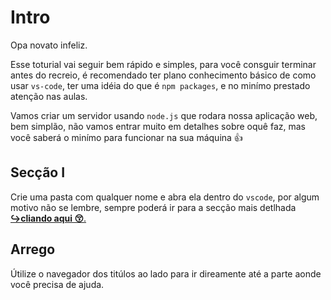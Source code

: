 # Intro
Opa novato infeliz.

Esse toturial vai seguir bem rápido e simples, para você consguir terminar antes do recreio, é recomendado ter plano conhecimento básico de como usar `vs-code`, ter uma idéia do que é `npm packages`, e no minímo prestado atenção nas aulas.

Vamos criar um servidor usando `node.js` que rodara nossa aplicação web, bem simplão, não vamos entrar muito em detalhes sobre oquê faz, mas você saberá o minímo para funcionar na sua máquina 👍

## Secção I
 Crie uma pasta com qualquer nome e abra ela dentro do `vscode`, por algum motivo não se lembre, sempre poderá ir para a secção mais detlhada [**↪cliando aqui 😚**.](https://github.com/PakuPacu/2024-2TRI-IA22/blob/main/README.md#L11) 

## Arrego
Útilize o navegador dos titúlos ao lado para ir direamente até a parte aonde você precisa de ajuda.
